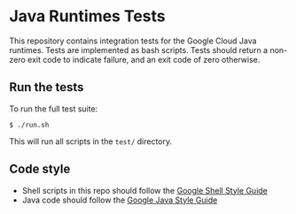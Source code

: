 # Java Runtimes Tests
This repository contains integration tests for the Google Cloud Java runtimes. Tests are implemented as bash scripts. Tests should return a non-zero exit code to indicate failure, and an exit code of zero otherwise.

## Run the tests
To run the full test suite:
```
$ ./run.sh
```
This will run all scripts in the `test/` directory.

## Code style
* Shell scripts in this repo should follow the [Google Shell Style Guide](https://google.github.io/styleguide/shell.xml)
* Java code should follow the [Google Java Style Guide](https://google.github.io/styleguide/javaguide.html)    
